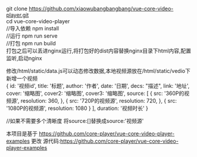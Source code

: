git clone https://github.com/xiaowubangbangbang/vue-core-video-player.git \
cd vue-core-video-player\
//导入依赖
npm install \
//运行
npm run serve\
//打包
npm run build \
打包之后可以丢进nginx运行,将打包好的dist内容替换nginx目录下html内容,配置监听,启动nginx

修改/html/static/data.js可以动态修改数据,本地视频源放在/html/static/vedio下\
新增一个视频\
{
  id: '视频id',
  title: '标题',
  author: '作者',
  date: '日期',
  decs: "描述",
  link: '地址',
  cover: '缩略图',
  cover2: '缩略图',
  cover3: '缩略图',
  source: [
    {
     src: '360P的视频源',
     resolution: 360,
   }, {
     src: '720P的视频源',
     resolution: 720,
   }, {
     src: '1080P的视频源',
     resolution: 1080
   }
 ],
  duration: '视频时长'
}

//如果不需要多个清晰度 将source:[]替换成source:'视频源'




本项目是基于 https://github.com/core-player/vue-core-video-player-examples 更改 
源代码:https://github.com/core-player/vue-core-video-player-examples

